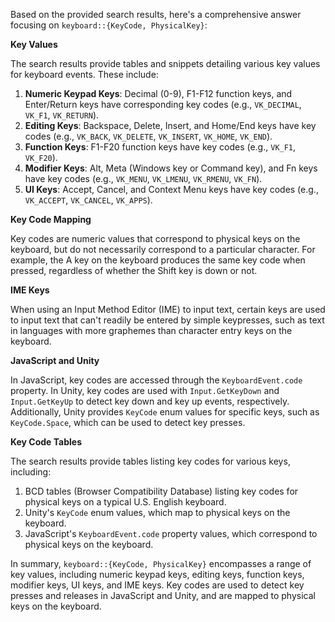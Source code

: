 Based on the provided search results, here's a comprehensive answer focusing on `keyboard::{KeyCode, PhysicalKey}`:

**Key Values**

The search results provide tables and snippets detailing various key values for keyboard events. These include:

1. **Numeric Keypad Keys**: Decimal (0-9), F1-F12 function keys, and Enter/Return keys have corresponding key codes (e.g., `VK_DECIMAL`, `VK_F1`, `VK_RETURN`).
2. **Editing Keys**: Backspace, Delete, Insert, and Home/End keys have key codes (e.g., `VK_BACK`, `VK_DELETE`, `VK_INSERT`, `VK_HOME`, `VK_END`).
3. **Function Keys**: F1-F20 function keys have key codes (e.g., `VK_F1`, `VK_F20`).
4. **Modifier Keys**: Alt, Meta (Windows key or Command key), and Fn keys have key codes (e.g., `VK_MENU`, `VK_LMENU`, `VK_RMENU`, `VK_FN`).
5. **UI Keys**: Accept, Cancel, and Context Menu keys have key codes (e.g., `VK_ACCEPT`, `VK_CANCEL`, `VK_APPS`).

**Key Code Mapping**

Key codes are numeric values that correspond to physical keys on the keyboard, but do not necessarily correspond to a particular character. For example, the A key on the keyboard produces the same key code when pressed, regardless of whether the Shift key is down or not.

**IME Keys**

When using an Input Method Editor (IME) to input text, certain keys are used to input text that can't readily be entered by simple keypresses, such as text in languages with more graphemes than character entry keys on the keyboard.

**JavaScript and Unity**

In JavaScript, key codes are accessed through the `KeyboardEvent.code` property. In Unity, key codes are used with `Input.GetKeyDown` and `Input.GetKeyUp` to detect key down and key up events, respectively. Additionally, Unity provides `KeyCode` enum values for specific keys, such as `KeyCode.Space`, which can be used to detect key presses.

**Key Code Tables**

The search results provide tables listing key codes for various keys, including:

1. BCD tables (Browser Compatibility Database) listing key codes for physical keys on a typical U.S. English keyboard.
2. Unity's `KeyCode` enum values, which map to physical keys on the keyboard.
3. JavaScript's `KeyboardEvent.code` property values, which correspond to physical keys on the keyboard.

In summary, `keyboard::{KeyCode, PhysicalKey}` encompasses a range of key values, including numeric keypad keys, editing keys, function keys, modifier keys, UI keys, and IME keys. Key codes are used to detect key presses and releases in JavaScript and Unity, and are mapped to physical keys on the keyboard.
